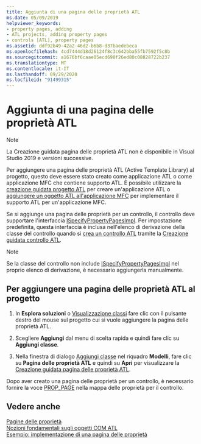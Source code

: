 ```yaml
---
title: Aggiunta di una pagina delle proprietà ATL
ms.date: 05/09/2019
helpviewer_keywords:
- property pages, adding
- ATL projects, adding property pages
- controls [ATL], property pages
ms.assetid: ddf92b49-42a2-46d2-b6b8-d37baedebeca
ms.openlocfilehash: 4cd7444d18d26124f8c3c642bba55fb7592f5c8b
ms.sourcegitcommit: a1676bf6caae05ecd698f26ed80c08828722b237
ms.translationtype: MT
ms.contentlocale: it-IT
ms.lasthandoff: 09/29/2020
ms.locfileid: "91499315"
---
```

# <a name="adding-an-atl-property-page"></a>Aggiunta di una pagina delle proprietà ATL

> [!NOTE]
> La Creazione guidata pagina delle proprietà ATL non è disponibile in Visual Studio 2019 e versioni successive.

Per aggiungere una pagina delle proprietà ATL (Active Template Library) al progetto, questo deve essere stato creato come applicazione ATL o come applicazione MFC che contiene supporto ATL. È possibile utilizzare la [creazione guidata progetto ATL](../../atl/reference/atl-project-wizard.md) per creare un'applicazione ATL o [aggiungere un oggetto ATL all'applicazione MFC](../../mfc/reference/adding-atl-support-to-your-mfc-project.md) per implementare il supporto ATL per un'applicazione MFC.

Se si aggiunge una pagina delle proprietà per un controllo, il controllo deve supportare l'interfaccia [ISpecifyPropertyPagesImpl](../../atl/reference/ispecifypropertypagesimpl-class.md). Per impostazione predefinita, questa interfaccia è inclusa nell'elenco di derivazione della classe del controllo quando si [crea un controllo ATL](../../atl/reference/adding-an-atl-control.md) tramite la [Creazione guidata controllo ATL](../../atl/reference/atl-control-wizard.md).

> [!NOTE]
> Se la classe del controllo non include [ISpecifyPropertyPagesImpl](../../atl/reference/ispecifypropertypagesimpl-class.md) nel proprio elenco di derivazione, è necessario aggiungerla manualmente.

## <a name="to-add-an-atl-property-page-to-your-project"></a>Per aggiungere una pagina delle proprietà ATL al progetto

1. In **Esplora soluzioni** o [Visualizzazione classi](/visualstudio/ide/viewing-the-structure-of-code) fare clic con il pulsante destro del mouse sul progetto cui si vuole aggiungere la pagina delle proprietà ATL.

1. Scegliere **Aggiungi** dal menu di scelta rapida e quindi fare clic su **Aggiungi classe**.

1. Nella finestra di dialogo [Aggiungi classe](../../ide/adding-a-class-visual-cpp.md#add-class-dialog-box) nel riquadro **Modelli**, fare clic su **Pagina delle proprietà ATL** e quindi su **Apri** per visualizzare la [Creazione guidata pagina delle proprietà ATL](../../atl/reference/atl-property-page-wizard.md).

Dopo aver creato una pagina delle proprietà per un controllo, è necessario fornire la voce [PROP_PAGE](property-map-macros.md#prop_page) nella mappa delle proprietà per il controllo.

## <a name="see-also"></a>Vedere anche

[Pagine delle proprietà](../../atl/atl-com-property-pages.md)<br/>
[Nozioni fondamentali sugli oggetti COM ATL](../../atl/fundamentals-of-atl-com-objects.md)<br/>
[Esempio: implementazione di una pagina delle proprietà](../../atl/example-implementing-a-property-page.md)
